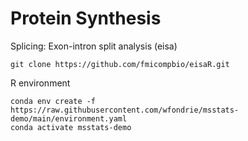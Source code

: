 # Protein Synthesis

Splicing: Exon-intron split analysis (eisa)
```
git clone https://github.com/fmicompbio/eisaR.git
```

R environment
```
conda env create -f https://raw.githubusercontent.com/wfondrie/msstats-demo/main/environment.yaml
conda activate msstats-demo
```